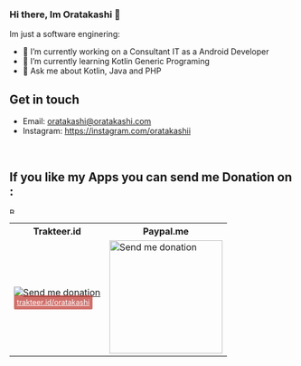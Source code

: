 
### Hi there, Im Oratakashi 👋

Im just a software enginering:

- 🔭 I’m currently working on a Consultant IT as a Android Developer
- 🌱 I’m currently learning Kotlin Generic Programing
- 💬 Ask me about Kotlin, Java and PHP

## Get in touch
- Email: oratakashi@oratakashi.com
- Instagram: https://instagram.com/oratakashii

<br/>

## If you like my Apps you can send me Donation on :
<a href="https://www.buymeacoffee.com/oratakashi" target="_blank"><img src="https://cdn.buymeacoffee.com/buttons/lato-black.png" alt="Buy Me A Coffee" style="height: 10px !important;width: 10px !important;" ></a>
<table>
  <tr>
    <th>Trakteer.id</th>
    <th>Paypal.me</th>
  </tr>
  <tr>
     <td>
       <a href="https://trakteer.id/oratakashi" target="_blank"><img src="https://i.ibb.co/ZWTfPPv/myqr.png" alt="Send me donation"></img></a><br/>
<a href="https://trakteer.id/oratakashi" style="background: rgba(191,53,46,.7); text-align: center; color: white; box-sizing: border-box; max-width: 220px; padding: 5px; line-height: 1.25em; border-radius: .2em; font-size: .8em;">trakteer.id/oratakashi</a>
    </td>
    <td>
      <a href="https://paypal.me/oratakashi" target="_blank"><img src="https://i.ibb.co/Mff5X7J/QRickit-3.png" alt="Send me donation" style="width:200px !important;height:200px !important"></img></a>
    </td>
  </tr>
</table>
